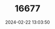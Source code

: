 ---
title: "16677"
category: "Peromyscus melanophrys"
draft: false
date: 2024-02-22 13:03:50
languages:
  English: ["Plateau Deer Mouse", "Plateau Mouse"]
---